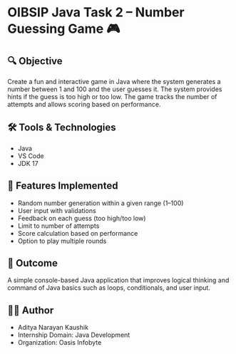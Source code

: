 # OIBSIP Java Task 2 – Number Guessing Game 🎮

## 🔍 Objective
Create a fun and interactive game in Java where the system generates a number between 1 and 100 and the user guesses it. The system provides hints if the guess is too high or too low. The game tracks the number of attempts and allows scoring based on performance.

## 🛠️ Tools & Technologies
- Java
- VS Code
- JDK 17

## 🚀 Features Implemented
- Random number generation within a given range (1–100)
- User input with validations
- Feedback on each guess (too high/too low)
- Limit to number of attempts
- Score calculation based on performance
- Option to play multiple rounds

## 🎯 Outcome
A simple console-based Java application that improves logical thinking and command of Java basics such as loops, conditionals, and user input.

## 👨‍💻 Author
- Aditya Narayan Kaushik
- Internship Domain: Java Development
- Organization: Oasis Infobyte
